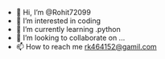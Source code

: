 - 👋 Hi, I’m @Rohit72099
- 👀 I’m interested in coding
- 🌱 I’m currently learning .python
- 💞️ I’m looking to collaborate on ...
- 📫 How to reach me rk464152@gamil.com

<!---
Rohit72099/Rohit72099 is a ✨ special ✨ repository because its `README.md` (this file) appears on your GitHub profile.
You can click the Preview link to take a look at your changes.
--->
